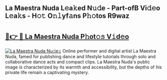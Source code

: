 ## La Maestra Nuda L𝚎a𝚔ed N𝚞𝚍e - Part-ofB Vi𝚍𝚎o L𝚎a𝚔s - H𝚘𝚝 O𝚗𝚕yf𝚊ns P𝚑𝚘tos R9waz

# <h2><a href="http://kfezu0g.oniu.top/?m=La+Maestra+Nuda">🔗👉 🔴 La Maestra Nuda P𝚑ot𝚘𝚜 V𝚒d𝚎o</a></h2>

[![La Maestra Nuda Nu𝚍e𝚜](https://i.imgur.com/0qMVB7G.gif)](http://kfezu0g.oniu.top/?m=La+Maestra+Nuda)
Online performer and digital artist La Maestra Nuda, famed for publishing dance and lifestyle tutorials through solo and collaborative dance acts and compact clips. La Maestra Nuda's public image is characterized by its warmth and accessibility, but the depths of his private life remain a captivating mystery.  
